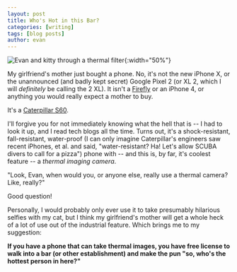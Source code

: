 ```yaml
---
layout: post
title: Who's Hot in this Bar?
categories: [writing]
tags: [blog posts]
author: evan
---
```


![Evan and kitty through a thermal filter](https://i.imgur.com/IcaY9Dp.jpg){:width="50%"}

My girlfriend's mother just bought a phone. No, it's not the new iPhone X, or the unannounced (and badly kept secret) Google Pixel 2 (or XL 2, which I will _definitely_ be calling the 2 XL). It isn't a [Firefly](http://www.toptenreviews.com/mobile/phones/best-emergency-cell-phones/firefly-glowphone-review/) or an iPhone 4, or anything you would really expect a mother to buy.

It's a [Caterpillar S60](https://www.cnet.com/products/cat-s60/).

I'll forgive you for not immediately knowing what the hell that is -- I had to look it up, and I read tech blogs all the time. Turns out, it's a shock-resistant, fall-resistant, water-proof (I can only imagine Caterpillar's engineers saw recent iPhones, et al. and said, "water-resistant? Ha! Let's allow SCUBA divers to call for a pizza") phone with -- and this is, by far, it's coolest feature -- a *thermal imaging camera*.

"Look, Evan, when would you, or anyone else, really use a thermal camera? Like, really?"

Good question!

Personally, I would probably only ever use it to take presumably hilarious selfies with my cat, but I think my girlfriend's mother will get a whole heck of a lot of use out of the industrial feature. Which brings me to my suggestion:

**If you have a phone that can take thermal images, you have free license to walk into a bar (or other establishment) and make the pun "so, who's the hottest person in here?"**
